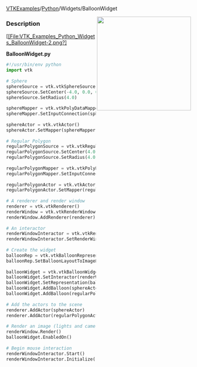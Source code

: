 [VTKExamples](Home)/[Python](Python)/Widgets/BalloonWidget

<img align="right" src="https://github.com/lorensen/VTKExamples/raw/master/Testing/Baseline/Widgets/TestBalloonWidget.png" width="256" />

### Description
[[[File:VTK_Examples_Python_Widgets_BalloonWidget-2.png?]]([File:VTK_Examples_Python_Widgets_BalloonWidget-1.png]])

**BalloonWidget.py**
```python
#!/usr/bin/env python
import vtk
 
# Sphere
sphereSource = vtk.vtkSphereSource()
sphereSource.SetCenter(-4.0, 0.0, 0.0)
sphereSource.SetRadius(4.0)
 
sphereMapper = vtk.vtkPolyDataMapper()
sphereMapper.SetInputConnection(sphereSource.GetOutputPort())
 
sphereActor = vtk.vtkActor()
sphereActor.SetMapper(sphereMapper)
 
# Regular Polygon
regularPolygonSource = vtk.vtkRegularPolygonSource()
regularPolygonSource.SetCenter(4.0, 0.0, 0.0)
regularPolygonSource.SetRadius(4.0)
 
regularPolygonMapper = vtk.vtkPolyDataMapper()
regularPolygonMapper.SetInputConnection(regularPolygonSource.GetOutputPort())
 
regularPolygonActor = vtk.vtkActor()
regularPolygonActor.SetMapper(regularPolygonMapper)
 
# A renderer and render window
renderer = vtk.vtkRenderer()
renderWindow = vtk.vtkRenderWindow()
renderWindow.AddRenderer(renderer)
 
# An interactor
renderWindowInteractor = vtk.vtkRenderWindowInteractor()
renderWindowInteractor.SetRenderWindow(renderWindow)
 
# Create the widget
balloonRep = vtk.vtkBalloonRepresentation()
balloonRep.SetBalloonLayoutToImageRight()
 
balloonWidget = vtk.vtkBalloonWidget()
balloonWidget.SetInteractor(renderWindowInteractor)
balloonWidget.SetRepresentation(balloonRep)
balloonWidget.AddBalloon(sphereActor,"This is a sphere")
balloonWidget.AddBalloon(regularPolygonActor,"This is a regular polygon")
 
# Add the actors to the scene
renderer.AddActor(sphereActor)
renderer.AddActor(regularPolygonActor)
 
# Render an image (lights and cameras are created automatically)
renderWindow.Render()
balloonWidget.EnabledOn()
 
# Begin mouse interaction
renderWindowInteractor.Start()
renderWindowInteractor.Initialize()
```
